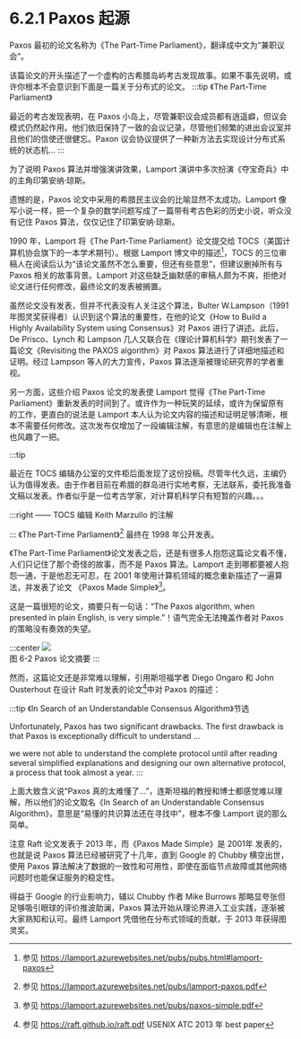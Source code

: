 # 6.2.1 Paxos 起源

Paxos 最初的论文名称为《The Part-Time Parliament》，翻译成中文为“兼职议会”。

该篇论文的开头描述了一个虚构的古希腊岛屿考古发现故事。如果不事先说明，或许你根本不会意识到下面是一篇关于分布式的论文。
:::tip 《The Part-Time Parliament》

最近的考古发现表明，在 Paxos 小岛上，尽管兼职议会成员都有逍遥癖，但议会模式仍然起作用。他们依旧保持了一致的会议记录，尽管他们频繁的进出会议室并且他们的信使还很健忘。Paxon 议会协议提供了一种新方法去实现设计分布式系统的状态机...
:::

为了说明 Paxos 算法并增强演讲效果，Lamport 演讲中多次扮演《夺宝奇兵》中的主角印第安纳·琼斯。

遗憾的是，Paxos 论文中采用的希腊民主议会的比喻显然不太成功。Lamport 像写小说一样，把一个复杂的数学问题写成了一篇带有考古色彩的历史小说，听众没有记住 Paxos 算法，仅仅记住了印第安纳·琼斯。

1990 年，Lamport 将《The Part-Time Parliament》论文提交给 TOCS（美国计算机协会旗下的一本学术期刊）。根据 Lamport 博文中的描述[^1]，TOCS 的三位审稿人在阅读后认为“该论文虽然不怎么重要，但还有些意思”，但建议删掉所有与 Paxos 相关的故事背景。Lamport 对这些缺乏幽默感的审稿人颇为不爽，拒绝对论文进行任何修改，最终论文的发表被搁置。

虽然论文没有发表，但并不代表没有人关注这个算法，Bulter W.Lampson（1991 年图灵奖获得者）认识到这个算法的重要性，在他的论文《How to Build a Highly Availability System using Consensus》对 Paxos 进行了讲述。此后，De Prisco、Lynch 和 Lampson 几人又联合在《理论计算机科学》期刊发表了一篇论文《Revisiting the PAXOS algorithm》对 Paxos 算法进行了详细地描述和证明。经过 Lampson 等人的大力宣传，Paxos 算法逐渐被理论研究界的学者重视。

另一方面，这些介绍 Paxos 论文的发表使 Lamport 觉得《The Part-Time Parliament》重新发表的时间到了。或许作为一种玩笑的延续，或许为保留原有的工作，更直白的说法是 Lamport 本人认为论文内容的描述和证明足够清晰，根本不需要任何修改。这次发布仅增加了一段编辑注解，有意思的是编辑也在注解上也风趣了一把。

:::tip <span></span>

最近在 TOCS 编辑办公室的文件柜后面发现了这份投稿。尽管年代久远，主编仍认为值得发表。由于作者目前在希腊的群岛进行实地考察，无法联系，委托我准备文稿以发表。作者似乎是一位考古学家，对计算机科学只有短暂的兴趣。。。

:::right 
—— TOCS 编辑 Keith Marzullo 的注解

:::
《The Part-Time Parliament》[^2] 最终在 1998 年公开发表。

《The Part-Time Parliament》论文发表之后，还是有很多人抱怨这篇论文看不懂，人们只记住了那个奇怪的故事，而不是 Paxos 算法。Lamport 走到哪都要被人抱怨一通，于是他忍无可忍，在 2001 年使用计算机领域的概念重新描述了一遍算法，并发表了论文 《Paxos Made Simple》[^3]。

这是一篇很短的论文，摘要只有一句话：“The Paxos algorithm, when presented in plain English, is very simple.”！语气完全无法掩盖作者对 Paxos 的策略没有奏效的失望。

:::center
  ![](../assets/paxos.png) <br/>
  图 6-2 Paxos 论文摘要
:::

然而，这篇论文还是非常难以理解，引用斯坦福学者 Diego Ongaro 和 John Ousterhout 在设计 Raft 时发表的论文[^4]中对 Paxos 的描述：

:::tip 《In Search of an Understandable Consensus Algorithm》节选

Unfortunately, Paxos has two significant drawbacks. The first drawback is that Paxos is exceptionally difficult to understand ...

we were not able to understand the complete protocol until after reading several simplified explanations and designing our own alternative protocol, a process that took almost a year.
:::

上面大致含义说“Paxos 真的太难懂了...”，连斯坦福的教授和博士都感觉难以理解，所以他们的论文取名《In Search of an Understandable Consensus Algorithm》，意思是“易懂的共识算法还在寻找中”，根本不像 Lamport 说的那么简单。

注意 Raft 论文发表于 2013 年，而《Paxos Made Simple》是 2001年 发表的，也就是说 Paxos 算法已经被研究了十几年，直到 Google 的 Chubby 横空出世，使用 Paxos 算法解决了数据的一致性和可用性，即使在面临节点故障或其他网络问题时也能保证服务的稳定性。

得益于 Google 的行业影响力，辅以 Chubby 作者 Mike Burrows 那略显夸张但足够吸引眼球的评价推波助澜，Paxos 算法开始从理论界进入工业实践，逐渐被大家熟知和认可。最终 Lamport 凭借他在分布式领域的贡献，于 2013 年获得图灵奖。

[^1]: 参见 https://lamport.azurewebsites.net/pubs/pubs.html#lamport-paxos
[^2]: 参见 https://lamport.azurewebsites.net/pubs/lamport-paxos.pdf
[^3]: 参见 https://lamport.azurewebsites.net/pubs/paxos-simple.pdf
[^4]: 参见 https://raft.github.io/raft.pdf USENIX ATC 2013 年 best paper
